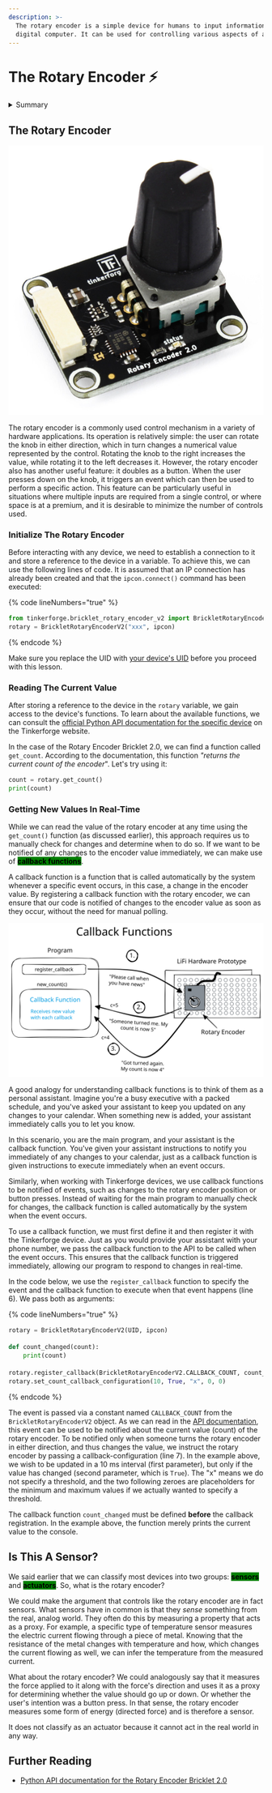 ```yaml
---
description: >-
  The rotary encoder is a simple device for humans to input information to a
  digital computer. It can be used for controlling various aspects of a system.
---
```


# The Rotary Encoder ⚡

<details>

<summary>Summary</summary>

In this lesson, you'll learn:

* How to connect to the rotary encoder from a Python program.
* How to read the current value of the rotary encoder.
* How to get frequent updates about values changes of the rotary encoder.
* How to use the button functionality of the rotary encoder.
* What a callback function is and how it works.

You find the code examples in the [LiFi-code GitHub repository](https://github.com/winf-hsos/LiFi-code) in [`devices/rotary_encoder.py`](https://github.com/winf-hsos/LiFi-code/blob/main/devices/rotary\_encoder.py).

This lesson is relevant for [Exercise 3: On and Off](https://winf-hsos.github.io/lifi-exercises/exercises/03\_exercise\_on\_and\_off.pdf).

</details>

## The Rotary Encoder

<img src="../../.gitbook/assets/image (1) (2) (1).png" alt="" data-size="original">

The rotary encoder is a commonly used control mechanism in a variety of hardware applications. Its operation is relatively simple: the user can rotate the knob in either direction, which in turn changes a numerical value represented by the control. Rotating the knob to the right increases the value, while rotating it to the left decreases it. However, the rotary encoder also has another useful feature: it doubles as a button. When the user presses down on the knob, it triggers an event which can then be used to perform a specific action. This feature can be particularly useful in situations where multiple inputs are required from a single control, or where space is at a premium, and it is desirable to minimize the number of controls used.

### Initialize The Rotary Encoder

Before interacting with any device, we need to establish a connection to it and store a reference to the device in a variable. To achieve this, we can use the following lines of code. It is assumed that an IP connection has already been created and that the `ipcon.connect()` command has been executed:

{% code lineNumbers="true" %}
```python
from tinkerforge.bricklet_rotary_encoder_v2 import BrickletRotaryEncoderV2
rotary = BrickletRotaryEncoderV2("xxx", ipcon)
```
{% endcode %}

Make sure you replace the UID with [your device's UID](../logic-with-the-led/the-led.md#how-to-get-a-devices-uid) before you proceed with this lesson.&#x20;

### Reading The Current Value

After storing a reference to the device in the `rotary` variable, we gain access to the device's functions. To learn about the available functions, we can consult the [official Python API documentation for the specific device](https://www.tinkerforge.com/en/doc/Software/Bricklets/RotaryEncoderV2\_Bricklet\_Python.html) on the Tinkerforge website.

In the case of the Rotary Encoder Bricklet 2.0, we can find a function called `get_count`. According to the documentation, this function _"returns the current count of the encoder_". Let's try using it:

```python
count = rotary.get_count()
print(count)
```

### Getting New Values In Real-Time

While we can read the value of the rotary encoder at any time using the `get_count()` function (as discussed earlier), this approach requires us to manually check for changes and determine when to do so. If we want to be notified of any changes to the encoder value immediately, we can make use of <mark style="background-color:green;">**callback functions**</mark>.

A callback function is a function that is called automatically by the system whenever a specific event occurs, in this case, a change in the encoder value. By registering a callback function with the rotary encoder, we can ensure that our code is notified of changes to the encoder value as soon as they occur, without the need for manual polling.

<img src="../../.gitbook/assets/file.excalidraw (3) (3) (1) (1).svg" alt="The mechanism of a callback function." class="gitbook-drawing">

A good analogy for understanding callback functions is to think of them as a personal assistant. Imagine you're a busy executive with a packed schedule, and you've asked your assistant to keep you updated on any changes to your calendar. When something new is added, your assistant immediately calls you to let you know.

In this scenario, you are the main program, and your assistant is the callback function. You've given your assistant instructions to notify you immediately of any changes to your calendar, just as a callback function is given instructions to execute immediately when an event occurs.

Similarly, when working with Tinkerforge devices, we use callback functions to be notified of events, such as changes to the rotary encoder position or button presses. Instead of waiting for the main program to manually check for changes, the callback function is called automatically by the system when the event occurs.

To use a callback function, we must first define it and then register it with the Tinkerforge device. Just as you would provide your assistant with your phone number, we pass the callback function to the API to be called when the event occurs. This ensures that the callback function is triggered immediately, allowing our program to respond to changes in real-time.

In the code below, we use the `register_callback` function to specify the event and the callback function to execute when that event happens (line 6). We pass both as arguments:

{% code lineNumbers="true" %}
```python
rotary = BrickletRotaryEncoderV2(UID, ipcon)

def count_changed(count):
    print(count)

rotary.register_callback(BrickletRotaryEncoderV2.CALLBACK_COUNT, count_changed)
rotary.set_count_callback_configuration(10, True, "x", 0, 0)
```
{% endcode %}

The event is passed via a constant named `CALLBACK_COUNT` from the `BrickletRotaryEncoderV2` object. As we can read in the [API documentation](https://www.tinkerforge.com/en/doc/Software/Bricklets/RotaryEncoderV2\_Bricklet\_Python.html#rotary-encoder-v2-bricklet-python-callbacks), this event can be used to be notified about the current value (count) of the rotary encoder. To be notified only when someone turns the rotary encoder in either direction, and thus changes the value, we instruct the rotary encoder by passing a callback-configuration (line 7). In the example above, we wish to be updated in a 10 ms interval (first parameter), but only if the value has changed (second parameter, which is `True`). The "x" means we do not specify a threshold, and the two following zeroes are placeholders for the minimum and maximum values if we actually wanted to specify a threshold.

The callback function `count_changed` must be defined **before** the callback registration. In the example above, the function merely prints the current value to the console.

## Is This A Sensor?

We said earlier that we can classify most devices into two groups: <mark style="background-color:green;">**sensors**</mark> and <mark style="background-color:green;">**actuators**</mark>. So, what is the rotary encoder?

We could make the argument that controls like the rotary encoder are in fact sensors. What sensors have in common is that they _sense_ something from the real, analog world. They often do this by measuring a property that acts as a proxy. For example, a specific type of temperature sensor measures the electric current flowing through a piece of metal. Knowing that the resistance of the metal changes with temperature and how, which changes the current flowing as well, we can infer the temperature from the measured current.&#x20;

What about the rotary encoder? We could analogously say that it measures the force applied to it along with the force's direction and uses it as a proxy for determining whether the value should go up or down. Or whether the user's intention was a button press. In that sense, the rotary encoder measures some form of energy (directed force) and is therefore a sensor.

It does not classify as an actuator because it cannot act in the real world in any way.

## Further Reading

* [Python API documentation for the Rotary Encoder Bricklet 2.0](https://www.tinkerforge.com/de/doc/Software/Bricklets/RotaryEncoderV2\_Bricklet\_Python.html#api)
